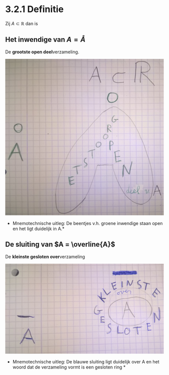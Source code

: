 # 3.2.1 Definitie

Zij $A \subset \mathbb{R}$ dan is

## Het inwendige van $A = \mathring{A}$

De **grootste open deel**verzameling.

![Mnemotechnische afbeelding voor de grootste opene deelverzameling van A (a.k.a. het inwendige van A)](I.72%203.2.1%20def%20a.jpg)

* Mnemotechnische uitleg: De beentjes v.h. groene inwendige staan open en het ligt duidelijk in A.*

## De sluiting van $A = \overline{A}$

De **kleinste gesloten over**verzameling

![Mnemotechnische afbeelding voor de kleinste gesloten oververzameling van A (a.k.a de sluiting van A)](I.72%203.2.1%20def%20b.jpg)

* Mnemotechnische uitleg: De blauwe sluiting ligt duidelijk over A en het woord dat de verzameling vormt is een gesloten ring *
